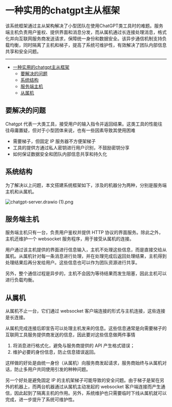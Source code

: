 # 一种实用的chatgpt主从框架

该系统框架通过主从架构解决了小型团队在使用ChatGPT类工具时的难题。服务端主机负责用户鉴权、提供界面和消息分发，而从属机通过长连接处理消息，格式化并向互联网服务商发送请求，保障统一身份和数据安全。该异步通信机制支持负载均衡，同时隔离了主机和梯子，提高了系统可维护性，有效解决了团队内部信息共享和安全问题。

---
- [一种实用的chatgpt主从框架](#一种实用的chatgpt主从框架)
  - [要解决的问题](#要解决的问题)
  - [系统结构](#系统结构)
  - [服务端主机](#服务端主机)
  - [从属机](#从属机)


## 要解决的问题

Chatgpt 代表一大类工具，接受用户的输入指令并返回结果。这类工具的性能往往毋庸置疑，但对于小型团体来说，也有一些因素导致其使用困难

- 需要梯子，但固定 IP 服务器不方便架梯子
- 工具的提供方通过私人密钥进行用户识别，不鼓励密钥分享
- 如何保证数据安全和团队内部信息共享和持久化

## 系统结构

为了解决以上问题，本文搭建系统框架如下，涉及的机器分为两种，分别是服务端主机和从属机。

![chatgpt-server.drawio (1).png](%E4%B8%80%E7%A7%8D%E5%AE%9E%E7%94%A8%E7%9A%84chatgpt%E4%B8%BB%E4%BB%8E%E6%A1%86%E6%9E%B6%20a82e55ac59ee4905a87476c0da2fc0a7/chatgpt-server.drawio_(1).png)

## 服务端主机

服务端主机只有一台，负责用户鉴权并提供 HTTP 协议的界面服务。除此之外，主机还维护一个 websocket 服务程序，用于接受从属机的连接。

用户通过该主机提供的界面进行信息输入，主机不处理这些信息，而是直接交给从属机。从属机针对每一条消息进行处理，并在处理完成后返回处理结果，主机得到处理结果后再分发给用户。这些信息也可以作为团队资源进行共享。

另外，整个通信过程是异步的，主机不会因为等待结果而发生阻塞，因此主机可以进行负载均衡。

## 从属机

从属机不止一台，它们通过 websocket 客户端连接的形式与主机连接，这些连接是长连接。

从属机完成连接后即宣告可以处理主机发来的信息。这些信息通常是向需要梯子的互联网工具服务提供商发送的信息，因此要对这些信息做两件事情

1. 将消息进行格式化，避免与服务商提供的 API 产生格式错误；
2. 维护必要的身份信息，防止信息错误返回。

这样做的好处是由统一身份（从属机）向服务商发起请求，服务商始终与从属机对话，防止多用户共同使用引发的种种问题。

另一个好处是避免固定 IP 的主机架梯子可能导致的安全问题。由于梯子是架在另外的机器上，而两台机器通过从属机主动发起的 websocket 客户端连接而产生通信，因此起到了隔离主机的作用。另外，系统维护也只需要临时下线从属机就可以完成，进一步提升了系统可维护性。
